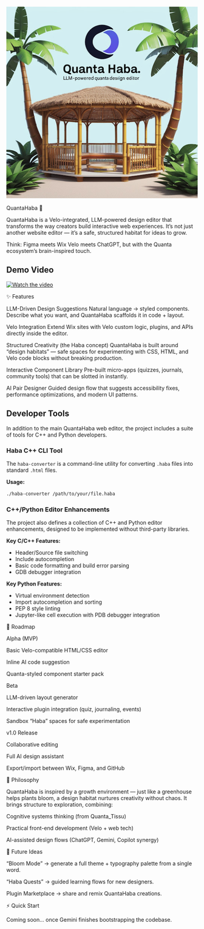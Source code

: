 ![QuantaHaba Logo](docs/images/logo.jpg)

QuantaHaba 🌱

QuantaHaba is a Velo-integrated, LLM-powered design editor that transforms the way creators build interactive web experiences. It’s not just another website editor — it’s a safe, structured habitat for ideas to grow.

Think: Figma meets Wix Velo meets ChatGPT, but with the Quanta ecosystem’s brain-inspired touch.

## Demo Video

[![Watch the video](https://img.youtube.com/vi/3Mglddunz5s/0.jpg)](https://www.youtube.com/watch?v=3Mglddunz5s)

✨ Features

LLM-Driven Design Suggestions
Natural language → styled components. Describe what you want, and QuantaHaba scaffolds it in code + layout.

Velo Integration
Extend Wix sites with Velo custom logic, plugins, and APIs directly inside the editor.

Structured Creativity (the Haba concept)
QuantaHaba is built around “design habitats” — safe spaces for experimenting with CSS, HTML, and Velo code blocks without breaking production.

Interactive Component Library
Pre-built micro-apps (quizzes, journals, community tools) that can be slotted in instantly.

AI Pair Designer
Guided design flow that suggests accessibility fixes, performance optimizations, and modern UI patterns.

## Developer Tools

In addition to the main QuantaHaba web editor, the project includes a suite of tools for C++ and Python developers.

### Haba C++ CLI Tool

The `haba-converter` is a command-line utility for converting `.haba` files into standard `.html` files.

**Usage:**
```bash
./haba-converter /path/to/your/file.haba
```

### C++/Python Editor Enhancements

The project also defines a collection of C++ and Python editor enhancements, designed to be implemented without third-party libraries.

**Key C/C++ Features:**
- Header/Source file switching
- Include autocompletion
- Basic code formatting and build error parsing
- GDB debugger integration

**Key Python Features:**
- Virtual environment detection
- Import autocompletion and sorting
- PEP 8 style linting
- Jupyter-like cell execution with PDB debugger integration

🚀 Roadmap

Alpha (MVP)

Basic Velo-compatible HTML/CSS editor

Inline AI code suggestion

Quanta-styled component starter pack

Beta

LLM-driven layout generator

Interactive plugin integration (quiz, journaling, events)

Sandbox “Haba” spaces for safe experimentation

v1.0 Release

Collaborative editing

Full AI design assistant

Export/import between Wix, Figma, and GitHub

🧠 Philosophy

QuantaHaba is inspired by a growth environment — just like a greenhouse helps plants bloom, a design habitat nurtures creativity without chaos.
It brings structure to exploration, combining:

Cognitive systems thinking (from Quanta_Tissu)

Practical front-end development (Velo + web tech)

AI-assisted design flows (ChatGPT, Gemini, Copilot synergy)

🔮 Future Ideas

“Bloom Mode” → generate a full theme + typography palette from a single word.

“Haba Quests” → guided learning flows for new designers.

Plugin Marketplace → share and remix QuantaHaba creations.

⚡ Quick Start

Coming soon... once Gemini finishes bootstrapping the codebase.